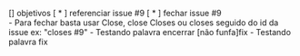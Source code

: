 [] objetivos
  [ * ] referenciar issue #9 
  [ * ] fechar issue #9  
    - Para fechar basta usar Close, close Closes ou closes seguido do id da issue ex: "closes #9"
    - Testando palavra encerrar [não funfa]fix
    - Testando palavra fix
